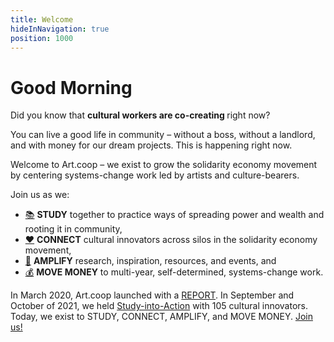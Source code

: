 ```yaml
---
title: Welcome
hideInNavigation: true
position: 1000
---
```


<h1 id="greeting" class="greeting">Good Morning</h1>

Did you know that **cultural workers are co-creating <i id="concept" data-concepts='<%= JSON.stringify(concepts.concepts) %>'></i>** right now?

You can live a good life in community &ndash; without a boss, without a landlord, and with money for our dream projects. This is happening right now.

Welcome to Art.coop &ndash; we exist to grow the solidarity economy movement by centering systems-change work led by artists and culture-bearers.

Join us as we:

- [📚](#) **STUDY** together to practice ways of spreading power and wealth and rooting it in community,
- [♥️](#connect) **CONNECT** cultural innovators across silos in the solidarity economy movement,
- [📣](#amplify) **AMPLIFY** research, inspiration, resources, and events, and
- [💰](#movemoney) **MOVE MONEY** to multi-year, self-determined, systems-change work.

In March 2020, Art.coop launched with a [REPORT](http://art.coop/report). In September and October of 2021, we held [Study-into-Action](http://art.coop/#study) with 105 cultural innovators. Today, we exist to STUDY, CONNECT, AMPLIFY, and MOVE MONEY. [Join us!](http://art.coop/#connect)

<script src="/assets/scripts/rotateConcepts.js"></script>
